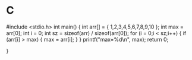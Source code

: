 # C
#include <stdio.h>
int main()
{
	int arr[] = { 1,2,3,4,5,6,7,8,9,10 };
	int max = arr[0];
	int i = 0;
	int sz = sizeof(arr) / sizeof(arr[0]);
	for (i = 0;i < sz;i++)
	{
		if (arr[i] > max)
		{
			max = arr[i];
		}
	}
	printf("max=%d\n", max);
	return 0;
	
}
